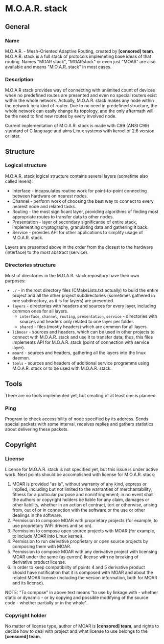 # M.O.A.R. stack #

## General ##

### Name ###

M.O.A.R. - Mesh-Oriented Adaptive Routing, created by **\[censored\] team**. M.O.A.R. stack is a full stack of protocols implemeting base ideas of that routing. Names "MOAR stack", "MOARstack" or even just "MOAR" are also available and means "M.O.A.R. stack" in most cases. 

### Description ###

M.O.A.R stack provides way of connecting with unlimited count of devices when no predefined routes are presented and even no special routers exist within the whole network. Actually, M.O.A.R. stack makes any node within the network be a kind of router. Due to no need in predefined structure, the whole network can easily change its topology, and the only aftermath will be the need to find new routes by every involved node.

Current implementation of M.O.A.R. stack is made with C99 (ANSI C99) standard of C language and aims Linux systems with kernel of 2.6 version or later.

## Structure ##

### Logical structure ###

M.O.A.R. stack logical structure contains several layers (sometime also called levels):

* Interface - incapsulates routine work for point-to-point connecting between hardware on nearest nodes.
* Channel - perform work of choosing the best way to connect to every nearest node and related tasks.
* Routing - the most significant layer, providing algorithms of finding most appropriate routes to transfer data to other nodes.
* Presentation - layer of secondary significanse of entire stack, implementing cryptography, granulating data and gathering it back.
* Service - provides API for other applications to simplify usage of M.O.A.R. stack.

Layers are presented above in the order from the closest to the hardware (interface) to the most abstract (service).

### Directories structure ###

Most of directories in the M.O.A.R. stack repository have their own purposes:

* `./` - in the root directory files (CMakeLists.txt actually) to build the entire project and all the other project subdirectories (sometimes gathered in one subdirectory, as it is for layers) are presented.
* `layers` - directories with headers and sources for every layer, including common ones for all layers.
    * `interface`, `channel`, `routing`, `presentation`, `service` - directories with sources and headers only related to one layer per folder.
    * `shared` - files (mostly headers) which are common for all layers.
* `libmoar` - sources and headers, which can be used in other projects to connect with M.O.A.R. stack and use it to transfer data; thus, this files implements API for M.O.A.R. stack (point of connection with service layer).
* `moard` - sources and headers, gathering all the layers into the linux daemon.
* `tools` - sources and headers of additional service programms using M.O.A.R. stack or to be used with M.O.A.R. stack.

## Tools ##

There are no tools implemented yet, but creating of at least one is planned:

### Ping ###

Program to check accessibility of node specified by its address. Sends special packets with some interval, receives replies and gathers statistics about delivering these packets.

## Copyright ##

### License ###

License for M.O.A.R. stack is not specified yet, but this issue is under active work. Next points should be accomplished with license for M.O.A.R. stack:

1. MOAR is provided "as is", without warranty of any kind, express or implied, including but not limited to the warranties of merchantability, fitness for a particular purpose and noninfringement; in no event shall the authors or copyright holders be liable for any claim, damages or other liability, whether in an action of contract, tort or otherwise, arising from, out of or in connection with the software or the use or other dealings in the software.
2. Permission to compose MOAR with proprietary projects (for example, to use proprietary WiFi drivers and so on).
3. Permission to compose open source projects with MOAR (for example, to include MOAR into Linux kernel).
4. Permission to run derivative proprietary or open source projects by composing them with MOAR.
5. Permission to compose MOAR with any derivative project with licensing MOAR under the same (as current) license with no breaking of derivative product license.
6. In order to keep compatibility of points 4 and 5 derivative product should have notification that it is composed with MOAR and about the related MOAR license (including the version information, both for MOAR and its license).

NOTE: "To compose" in above text means "to use by linkage with - whether static or dynamic - or by copying and possible modifying of the source code - whether partially or in the whole".

### Copyright holder ###

No matter of license type, author of MOAR is **\[censored\] team**, and rights to decide how to deal with project and what license to use belongs to the **\[censored\] team**.
